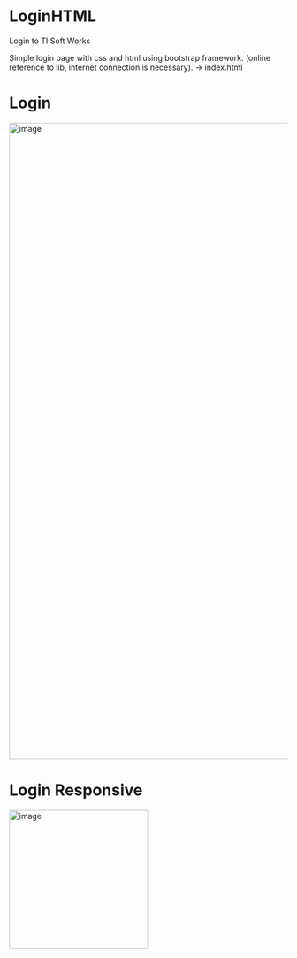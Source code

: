 # LoginHTML
Login to TI Soft Works

Simple login page with css and html using bootstrap framework. (online reference to lib, internet connection is necessary).
-> index.html

<h1> Login </h1>

<img width="1151" alt="image" src="https://user-images.githubusercontent.com/60449535/73497125-ceb0ba80-4398-11ea-860e-a905c2b8b21e.png">


<h1> Login Responsive </h1>

<img width="251" alt="image" src="https://user-images.githubusercontent.com/60449535/73497152-e0925d80-4398-11ea-895a-27ec76cb81c1.png">
